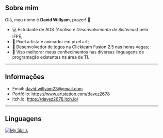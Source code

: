 ## Sobre mim
Olá, meu nome é **David Willyam**, prazer! :wave:
- :computer: Estudante de ADS *(Análise e Desenvolvimento de Sistemas)* pelo IFPE;
- :art: Pixel artista e animador em pixel art;
- :space_invader: Desenvolvedor de jogos na Clickteam Fusion 2.5 nas horas vagas;
- :rocket: Viso melhorar meus conhecimentos nas diversas linguagens de programação existentes na área de TI.

---

## Informações
- Email: david.willyam23@gmail.com
- Portfólio: https://www.artstation.com/davez2678
- itch.io: https://davez2678.itch.io/

---

## Linguagens
[![My Skills](https://skillicons.dev/icons?i=html,css&perline=10)](https://skillicons.dev)

